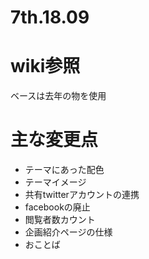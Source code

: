# 7th.18.09

# wiki参照
ベースは去年の物を使用
# 主な変更点
- テーマにあった配色
- テーマイメージ
- 共有twitterアカウントの連携
- facebookの廃止
- 閲覧者数カウント
- 企画紹介ページの仕様
- おことば
